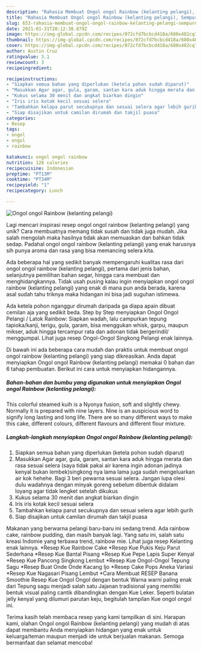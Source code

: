 ```yaml
---
description: "Rahasia Membuat Ongol ongol Rainbow (kelanting pelangi), Sempurna"
title: "Rahasia Membuat Ongol ongol Rainbow (kelanting pelangi), Sempurna"
slug: 653-rahasia-membuat-ongol-ongol-rainbow-kelanting-pelangi-sempurna
date: 2021-01-31T20:12:38.879Z
image: https://img-global.cpcdn.com/recipes/072cfd7bcbcd418a/680x482cq70/ongol-ongol-rainbow-kelanting-pelangi-foto-resep-utama.jpg
thumbnail: https://img-global.cpcdn.com/recipes/072cfd7bcbcd418a/680x482cq70/ongol-ongol-rainbow-kelanting-pelangi-foto-resep-utama.jpg
cover: https://img-global.cpcdn.com/recipes/072cfd7bcbcd418a/680x482cq70/ongol-ongol-rainbow-kelanting-pelangi-foto-resep-utama.jpg
author: Austin Cruz
ratingvalue: 3.1
reviewcount: 3
recipeingredient:

recipeinstructions:
- "Siapkan semua bahan yang diperlukan (ketela pohon sudah diparut)"
- "Masukkan Agar agar, gula, garam, santan kara aduk hingga merata dan rasa sesuai selera (saya tidak pakai air karena ingin adonan jadinya kenyal bukan lembek)singkong nya lama lama juga sudah mengeluarkan air kok hehehe. Bagi 3 beri pewarna sesuai selera. Jangan lupa olesi dulu wadahnya dengan minyak goreng sebelum dibentuk didalam loyang agar tidak lengket setelah dikukus"
- "Kukus selama 30 menit dan angkat biarkan dingin"
- "Iris iris kotak kecil sesuai selera"
- "Tambahkan kelapa parut secukupnya dan sesuai selera agar lebih gurih"
- "Siap disajikan untuk camilan dirumah dan takjil puasa"
categories:
- Resep
tags:
- ongol
- ongol
- rainbow

katakunci: ongol ongol rainbow 
nutrition: 128 calories
recipecuisine: Indonesian
preptime: "PT13M"
cooktime: "PT34M"
recipeyield: "1"
recipecategory: Lunch

---
```



![Ongol ongol Rainbow (kelanting pelangi)](https://img-global.cpcdn.com/recipes/072cfd7bcbcd418a/680x482cq70/ongol-ongol-rainbow-kelanting-pelangi-foto-resep-utama.jpg)

Lagi mencari inspirasi resep ongol ongol rainbow (kelanting pelangi) yang unik? Cara membuatnya memang tidak susah dan tidak juga mudah. Jika salah mengolah maka hasilnya tidak akan memuaskan dan bahkan tidak sedap. Padahal ongol ongol rainbow (kelanting pelangi) yang enak harusnya sih punya aroma dan rasa yang bisa memancing selera kita.

Ada beberapa hal yang sedikit banyak mempengaruhi kualitas rasa dari ongol ongol rainbow (kelanting pelangi), pertama dari jenis bahan, selanjutnya pemilihan bahan segar, hingga cara membuat dan menghidangkannya. Tidak usah pusing kalau ingin menyiapkan ongol ongol rainbow (kelanting pelangi) yang enak di mana pun anda berada, karena asal sudah tahu triknya maka hidangan ini bisa jadi suguhan istimewa.

Ada ketela pohon nganggur dirumah daripada ga diapa apain dibuat cemilan aja yang sedikit beda. Step by Step menyiapkan Ongol Ongol Pelangi / Latok Rainbow: Siapkan wadah, lalu campurkan tepung tapioka/kanji, terigu, gula, garam, bisa menggukan whisk, garpu, maupun mikser, aduk hingga tercampur rata dan adonan tidak bergerindil/ menggumpal. Lihat juga resep Ongol-Ongol Singkong Pelangi enak lainnya.


Di bawah ini ada beberapa cara mudah dan praktis untuk membuat ongol ongol rainbow (kelanting pelangi) yang siap dikreasikan. Anda dapat menyiapkan Ongol ongol Rainbow (kelanting pelangi) memakai 0 bahan dan 6 tahap pembuatan. Berikut ini cara untuk menyiapkan hidangannya.

<!--inarticleads1-->

##### Bahan-bahan dan bumbu yang digunakan untuk menyiapkan Ongol ongol Rainbow (kelanting pelangi):



This colorful steamed kuih is a Nyonya fusion, soft and slightly chewy. Normally it is prepared with nine layers. Nine is an auspicious word to signify long lasting and long life. There are so many different ways to make this cake, different colours, different flavours and different flour mixture. 

<!--inarticleads2-->

##### Langkah-langkah menyiapkan Ongol ongol Rainbow (kelanting pelangi):

1. Siapkan semua bahan yang diperlukan (ketela pohon sudah diparut)
1. Masukkan Agar agar, gula, garam, santan kara aduk hingga merata dan rasa sesuai selera (saya tidak pakai air karena ingin adonan jadinya kenyal bukan lembek)singkong nya lama lama juga sudah mengeluarkan air kok hehehe. Bagi 3 beri pewarna sesuai selera. Jangan lupa olesi dulu wadahnya dengan minyak goreng sebelum dibentuk didalam loyang agar tidak lengket setelah dikukus
1. Kukus selama 30 menit dan angkat biarkan dingin
1. Iris iris kotak kecil sesuai selera
1. Tambahkan kelapa parut secukupnya dan sesuai selera agar lebih gurih
1. Siap disajikan untuk camilan dirumah dan takjil puasa


Makanan yang berwarna pelangi baru-baru ini sedang trend. Ada rainbow cake, rainbow pudding, dan masih banyak lagi. Yang satu ini, salah satu kreasi Indomie yang terbawa trend, rainbow mie. Lihat juga resep Kelanting enak lainnya. *Resep Kue Rainbow Cake *Resep Kue Pukis Keju Parut Sederhana *Resep Kue Bantal Pisang *Resep Kue Pepe Lapis Super Kenyal *Resep Kue Pancong Singkong Lembut *Resep Kue Ongol-Ongol Tepung Sagu *Resep Buat Onde Onde Kacang Ijo *Resep Cake Pops Aneka Variasi *Resep Kue Nagasari Pisang Lembut *Cara Membuat RESEP Banana Smoothie Resep Kue Ongol Ongol dengan bentuk Warna warni paling enak dari Tepung sagu menjadi salah satu Jajanan tradisional yang memiliki bentuk visual paling cantik dibandingkan dengan Kue Leker. Seperti bulatan jelly kenyal yang dilumuri parutan keju, begitulah tampilan Kue ongol ongol ini. 

Terima kasih telah membaca resep yang kami tampilkan di sini. Harapan kami, olahan Ongol ongol Rainbow (kelanting pelangi) yang mudah di atas dapat membantu Anda menyiapkan hidangan yang enak untuk keluarga/teman maupun menjadi ide untuk berjualan makanan. Semoga bermanfaat dan selamat mencoba!
